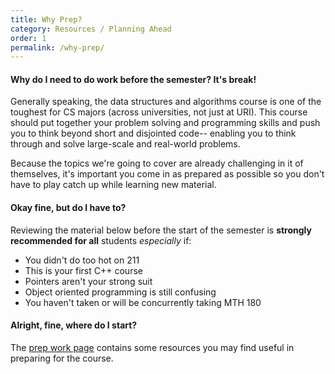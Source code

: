 ```yaml
---
title: Why Prep?
category: Resources / Planning Ahead
order: 1
permalink: /why-prep/
---
```


#### Why do I need to do work before the semester? It's break!
Generally speaking, the data structures and algorithms course is one of the toughest for CS majors (across universities, not just at URI). This course should put together your problem solving and programming skills and push you to think beyond short and disjointed code-- enabling you to think through and solve large-scale and real-world problems.

Because the topics we're going to cover are already challenging in it of themselves, it's important you come in as prepared as possible so you don't have to play catch up while learning new material.

#### Okay fine, but do I **have** to?
Reviewing the material below before the start of the semester is **strongly recommended for all** students *especially* if:
- You didn't do too hot on 211
- This is your first C++ course 
- Pointers aren't your strong suit
- Object oriented programming is still confusing
- You haven't taken or will be concurrently taking MTH 180 

#### Alright, fine, where do I start?
The [prep work page](/prep) contains some resources you may find useful in preparing for the course.